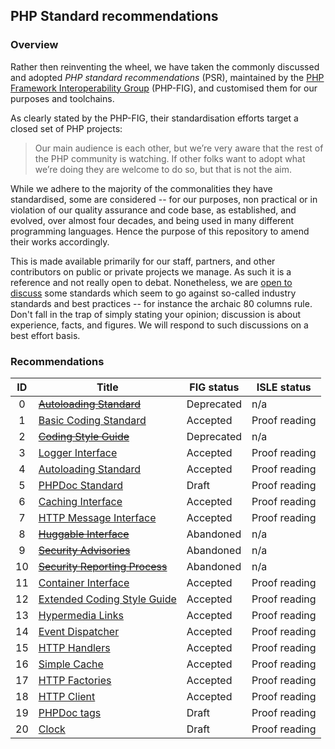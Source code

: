 ## PHP Standard recommendations

### Overview

Rather then reinventing the wheel, we have taken the commonly discussed and adopted _PHP standard recommendations_ (PSR),
maintained by the [PHP Framework Interoperability Group][php-fig] (PHP-FIG), and customised them for our purposes and toolchains.

As clearly stated by the PHP-FIG, their standardisation efforts target a closed set of PHP projects:

> Our main audience is each other, but we’re very aware that the rest of the PHP community is watching. If other folks want to
> adopt what we’re doing they are welcome to do so, but that is not the aim.

While we adhere to the majority of the commonalities they have standardised, some are considered -- for our purposes, non
practical or in violation of our quality assurance and code base, as established, and evolved, over almost four decades, and
being used in many different programming languages. Hence the purpose of this repository to amend their works accordingly.

This is made available primarily for our staff, partners, and other contributors on public or private projects we manage. As such
it is a reference and not really open to debat. Nonetheless, we are [open to discuss][discuss] some standards which seem to go
against so-called industry standards and best practices -- for instance the archaic 80 columns rule. Don't fall in the trap of
simply stating your opinion; discussion is about experience, facts, and figures. We will respond to such discussions on a best
effort basis.

### Recommendations

| ID  | Title                                          | FIG status   | ISLE status   |
| :-: | --------------------------------------         | ------------ | -----------   |
| 0   | <del>[Autoloading Standard][psr0]</del>        | Deprecated   | n/a           |
| 1   | [Basic Coding Standard][psr1]                  | Accepted     | Proof reading |
| 2   | <del>[Coding Style Guide][psr2]</del>          | Deprecated   | n/a           |
| 3   | [Logger Interface][psr3]                       | Accepted     | Proof reading |
| 4   | [Autoloading Standard][psr4]                   | Accepted     | Proof reading |
| 5   | [PHPDoc Standard][psr5]                        | Draft        | Proof reading |
| 6   | [Caching Interface][psr6]                      | Accepted     | Proof reading |
| 7   | [HTTP Message Interface][psr7]                 | Accepted     | Proof reading |
| 8   | <del>[Huggable Interface][psr8]</del>          | Abandoned    | n/a           |
| 9   | <del>[Security Advisories][psr9]</del>         | Abandoned    | n/a           |
| 10  | <del>[Security Reporting Process][psr10]</del> | Abandoned    | n/a           |
| 11  | [Container Interface][psr11]                   | Accepted     | Proof reading |
| 12  | [Extended Coding Style Guide][psr12]           | Accepted     | Proof reading |
| 13  | [Hypermedia Links][psr13]                      | Accepted     | Proof reading |
| 14  | [Event Dispatcher][psr14]                      | Accepted     | Proof reading |
| 15  | [HTTP Handlers][psr15]                         | Accepted     | Proof reading |
| 16  | [Simple Cache][psr16]                          | Accepted     | Proof reading |
| 17  | [HTTP Factories][psr17]                        | Accepted     | Proof reading |
| 18  | [HTTP Client][psr18]                           | Accepted     | Proof reading |
| 19  | [PHPDoc tags][psr19]                           | Draft        | Proof reading |
| 20  | [Clock][psr20]                                 | Draft        | Proof reading |

[discuss]: https://github.com/ISLEcode/PHP-Standards/discussions
[php-fig]: https://github.com/php-fig/fig-standards
[psr0]: https://github.com/ISLEcode/PHP-Standards/blob/master/accepted/PSR-0.md
[psr10]: https://github.com/ISLEcode/PHP-Standards/blob/master/proposed/security-reporting-process.md
[psr11]: https://github.com/ISLEcode/PHP-Standards/blob/master/accepted/PSR-11-container.md
[psr12]: https://github.com/ISLEcode/PHP-Standards/blob/master/accepted/PSR-12-extended-coding-style-guide.md
[psr13]: https://github.com/ISLEcode/PHP-Standards/blob/master/accepted/PSR-13-links.md
[psr14]: https://github.com/ISLEcode/PHP-Standards/blob/master/accepted/PSR-14-event-dispatcher.md
[psr15]: https://github.com/ISLEcode/PHP-Standards/blob/master/accepted/PSR-15-request-handlers.md
[psr16]: https://github.com/ISLEcode/PHP-Standards/blob/master/accepted/PSR-16-simple-cache.md
[psr17]: https://github.com/ISLEcode/PHP-Standards/blob/master/accepted/PSR-17-http-factory.md
[psr18]: https://github.com/ISLEcode/PHP-Standards/blob/master/accepted/PSR-18-http-client.md
[psr19]: https://github.com/ISLEcode/PHP-Standards/blob/master/proposed/phpdoc-tags.md
[psr1]: https://github.com/ISLEcode/PHP-Standards/blob/master/accepted/PSR-1-basic-coding-standard.md
[psr20]: https://github.com/ISLEcode/PHP-Standards/blob/master/proposed/clock.md
[psr2]: https://github.com/ISLEcode/PHP-Standards/blob/master/accepted/PSR-2-coding-style-guide.md
[psr3]: https://github.com/ISLEcode/PHP-Standards/blob/master/accepted/PSR-3-logger-interface.md
[psr4]: https://github.com/ISLEcode/PHP-Standards/blob/master/accepted/PSR-4-autoloader-meta.md
[psr5]: https://github.com/ISLEcode/PHP-Standards/blob/master/proposed/phpdoc.md
[psr6]: https://github.com/ISLEcode/PHP-Standards/blob/master/accepted/PSR-6-cache.md
[psr7]: https://github.com/ISLEcode/PHP-Standards/blob/master/accepted/PSR-7-http-message.md
[psr8]: https://github.com/ISLEcode/PHP-Standards/blob/master/proposed/psr-8-hug/
[psr9]: https://github.com/ISLEcode/PHP-Standards/blob/master/proposed/security-disclosure-publication.md
[workflow]: https://github.com/ISLEcode/PHP-Standards/blob/php-fig/bylaws/002-psr-workflow.md

